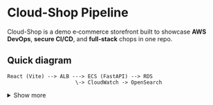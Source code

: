 # Cloud-Shop Pipeline

Cloud-Shop is a demo e‑commerce storefront built to showcase **AWS DevOps**, **secure CI/CD**, and **full‑stack** chops in one repo.

## Quick diagram
```
React (Vite) --> ALB ---> ECS (FastAPI) --> RDS
                      \-> CloudWatch -> OpenSearch
```
<details><summary>Show more</summary>

### Features
* Terraform‑provisioned VPC, ALB, ECS Fargate, RDS PostgreSQL, OpenSearch
* GitHub Actions pipeline: test → Snyk scan → SBOM → build/push → deploy
* Stripe test checkout
* End‑to‑end logs searchable in Kibana dashboard

### Local dev
```bash
docker compose -f docker-compose.dev.yml up --build
```
Then hit <http://localhost:3000>.

### One‑click deploy
```bash
cd infra/terraform
terraform init
terraform apply
```

### Security add‑ons
* Snyk test in workflow
* Syft SBOM upload as build artifact
* CIS‑hardened Fargate base image

</details>
